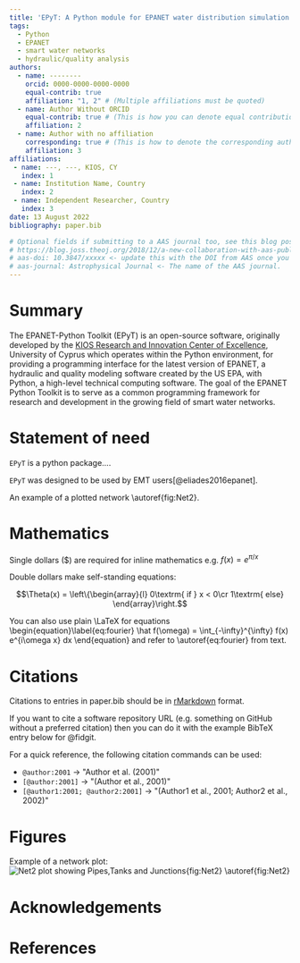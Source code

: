 ```yaml
---
title: 'EPyT: A Python module for EPANET water distribution simulation libraries'
tags:
  - Python
  - EPANET
  - smart water networks
  - hydraulic/quality analysis
authors:
  - name: --------
    orcid: 0000-0000-0000-0000
    equal-contrib: true
    affiliation: "1, 2" # (Multiple affiliations must be quoted)
  - name: Author Without ORCID
    equal-contrib: true # (This is how you can denote equal contributions between multiple authors)
    affiliation: 2
  - name: Author with no affiliation
    corresponding: true # (This is how to denote the corresponding author)
    affiliation: 3
affiliations:
 - name: ---, ---, KIOS, CY
   index: 1
 - name: Institution Name, Country
   index: 2
 - name: Independent Researcher, Country
   index: 3
date: 13 August 2022
bibliography: paper.bib

# Optional fields if submitting to a AAS journal too, see this blog post:
# https://blog.joss.theoj.org/2018/12/a-new-collaboration-with-aas-publishing
# aas-doi: 10.3847/xxxxx <- update this with the DOI from AAS once you know it.
# aas-journal: Astrophysical Journal <- The name of the AAS journal.
---
```


# Summary

The EPANET-Python Toolkit (EPyT) is an open-source software, originally developed by the [KIOS Research and Innovation Center of Excellence](https://www.kios.ucy.ac.cy/), University of Cyprus which operates within the Python environment, for providing a programming interface for the latest version of EPANET, a hydraulic and quality modeling software created by the US EPA, with Python, a high-level technical computing software. The goal of the EPANET Python Toolkit is to serve as a common programming framework for research and development in the growing field of smart water networks.

# Statement of need

`EPyT` is a python package....

`EPyT` was designed to be used by EMT users[@eliades2016epanet].

An example of a plotted network \autoref{fig:Net2}.

# Mathematics

Single dollars ($) are required for inline mathematics e.g. $f(x) = e^{\pi/x}$

Double dollars make self-standing equations:

$$\Theta(x) = \left\{\begin{array}{l}
0\textrm{ if } x < 0\cr
1\textrm{ else}
\end{array}\right.$$

You can also use plain \LaTeX for equations
\begin{equation}\label{eq:fourier}
\hat f(\omega) = \int_{-\infty}^{\infty} f(x) e^{i\omega x} dx
\end{equation}
and refer to \autoref{eq:fourier} from text.

# Citations

Citations to entries in paper.bib should be in
[rMarkdown](http://rmarkdown.rstudio.com/authoring_bibliographies_and_citations.html)
format.

If you want to cite a software repository URL (e.g. something on GitHub without a preferred
citation) then you can do it with the example BibTeX entry below for @fidgit.
    
For a quick reference, the following citation commands can be used:
- `@author:2001`  ->  "Author et al. (2001)"
- `[@author:2001]` -> "(Author et al., 2001)"
- `[@author1:2001; @author2:2001]` -> "(Author1 et al., 2001; Author2 et al., 2002)"

# Figures

Example of a network plot:
![Net2 plot showing Pipes,Tanks and Junctions{fig:Net2}](Net2.png)
\autoref{fig:Net2}

# Acknowledgements



# References